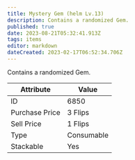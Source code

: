 ```yaml
---
title: Mystery Gem (helm Lv.13)
description: Contains a randomized Gem.
published: true
date: 2023-08-21T05:32:41.913Z
tags: items
editor: markdown
dateCreated: 2023-02-17T06:52:34.706Z
---
```


Contains a randomized Gem.

|Attribute|Value|
|-|-|
|ID|6850|
|Purchase Price|3 Flips|
|Sell Price|1 Flips|
|Type|Consumable|
|Stackable|Yes|

